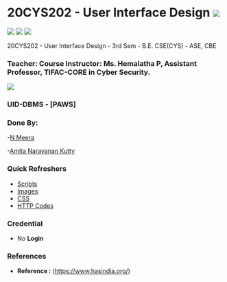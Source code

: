 # 20CYS202 - User Interface Design ![](https://img.shields.io/badge/-Live-green)
![](https://img.shields.io/badge/Batch-22CYS-lightgreen) ![](https://img.shields.io/badge/UG-blue) ![](https://img.shields.io/badge/Subject-UID-blue) <br/>


20CYS202  - User Interface Design - 3rd Sem - B.E. CSE(CYS) - ASE, CBE

### Teacher: Course Instructor:  Ms. Hemalatha P, Assistant Professor, TIFAC-CORE in Cyber Security.

![](https://img.shields.io/badge/Template-Partial-grey)

### UID-DBMS - [PAWS]

### Done By:
-[N Meera](https://github.com/Meera-N)

-[Amita Narayanan Kutty](https://github.com/Amita-NK)

### Quick Refreshers

- [Scripts](https://github.com/Amita-NK/20CYS202-User_Interface_Design/tree/main/Assignments/CB.EN.U4CYS22067/ui/script)
- [Images](https://github.com/Amita-NK/20CYS202-User_Interface_Design/tree/main/Assignments/CB.EN.U4CYS22067/ui/images)
- [CSS](https://github.com/Amita-NK/20CYS202-User_Interface_Design/tree/main/Assignments/CB.EN.U4CYS22067/ui/css)
- [HTTP Codes](https://github.com/Amita-NK/20CYS202-User_Interface_Design/tree/main/Assignments/CB.EN.U4CYS22067/ui/html)

### Credential
- No **Login**

### References 
 - **Reference :** (https://www.hasindia.org/)

 
